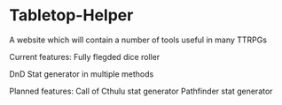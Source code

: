 # Tabletop-Helper

A website which will contain a number of tools useful in many TTRPGs

Current features:
  Fully flegded dice roller
  
  DnD Stat generator in multiple methods
  
Planned features:
  Call of Cthulu stat generator
  Pathfinder stat generator
